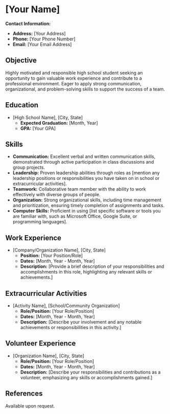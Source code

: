 # [Your Name]

**Contact Information:**
- **Address:** [Your Address]
- **Phone:** [Your Phone Number]
- **Email:** [Your Email Address]

## Objective
Highly motivated and responsible high school student seeking an opportunity to gain valuable work experience and contribute to a professional environment. Eager to apply strong communication, organizational, and problem-solving skills to support the success of a team.

## Education
- [High School Name], [City, State]
   - **Expected Graduation:** [Month, Year]
   - **GPA:** [Your GPA]

## Skills
- **Communication:** Excellent verbal and written communication skills, demonstrated through active participation in class discussions and group projects.
- **Leadership:** Proven leadership abilities through roles as [mention any leadership positions or responsibilities you have taken on in school or extracurricular activities].
- **Teamwork:** Collaborative team member with the ability to work effectively with diverse groups of people.
- **Organization:** Strong organizational skills, including time management and prioritization, ensuring timely completion of assignments and tasks.
- **Computer Skills:** Proficient in using [list specific software or tools you are familiar with, such as Microsoft Office, Google Suite, or programming languages].

## Work Experience
- [Company/Organization Name], [City, State]
   - **Position:** [Your Position/Role]
   - **Dates:** [Month, Year - Month, Year]
   - **Description:** [Provide a brief description of your responsibilities and accomplishments in this role, highlighting any relevant skills or achievements.]

## Extracurricular Activities
- [Activity Name], [School/Community Organization]
   - **Role/Position:** [Your Role/Position]
   - **Dates:** [Month, Year - Month, Year]
   - **Description:** [Describe your involvement and any notable achievements or responsibilities in this activity.]

## Volunteer Experience
- [Organization Name], [City, State]
   - **Role/Position:** [Your Role/Position]
   - **Dates:** [Month, Year - Month, Year]
   - **Description:** [Describe your responsibilities and contributions as a volunteer, emphasizing any skills or accomplishments gained.]

## References
Available upon request.
